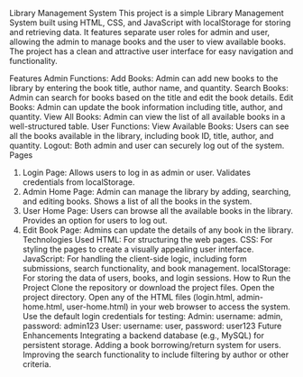 Library Management System
This project is a simple Library Management System built using HTML, CSS, and JavaScript with localStorage for storing and retrieving data. It features separate user roles for admin and user, allowing the admin to manage books and the user to view available books. The project has a clean and attractive user interface for easy navigation and functionality.

Features
Admin Functions:
Add Books: Admin can add new books to the library by entering the book title, author name, and quantity.
Search Books: Admin can search for books based on the title and edit the book details.
Edit Books: Admin can update the book information including title, author, and quantity.
View All Books: Admin can view the list of all available books in a well-structured table.
User Functions:
View Available Books: Users can see all the books available in the library, including book ID, title, author, and quantity.
Logout: Both admin and user can securely log out of the system.
Pages
1. Login Page:
Allows users to log in as admin or user.
Validates credentials from localStorage.
2. Admin Home Page:
Admin can manage the library by adding, searching, and editing books.
Shows a list of all the books in the system.
3. User Home Page:
Users can browse all the available books in the library.
Provides an option for users to log out.
4. Edit Book Page:
Admins can update the details of any book in the library.
Technologies Used
HTML: For structuring the web pages.
CSS: For styling the pages to create a visually appealing user interface.
JavaScript: For handling the client-side logic, including form submissions, search functionality, and book management.
localStorage: For storing the data of users, books, and login sessions.
How to Run the Project
Clone the repository or download the project files.
Open the project directory.
Open any of the HTML files (login.html, admin-home.html, user-home.html) in your web browser to access the system.
Use the default login credentials for testing:
Admin: username: admin, password: admin123
User: username: user, password: user123
Future Enhancements
Integrating a backend database (e.g., MySQL) for persistent storage.
Adding a book borrowing/return system for users.
Improving the search functionality to include filtering by author or other criteria.
